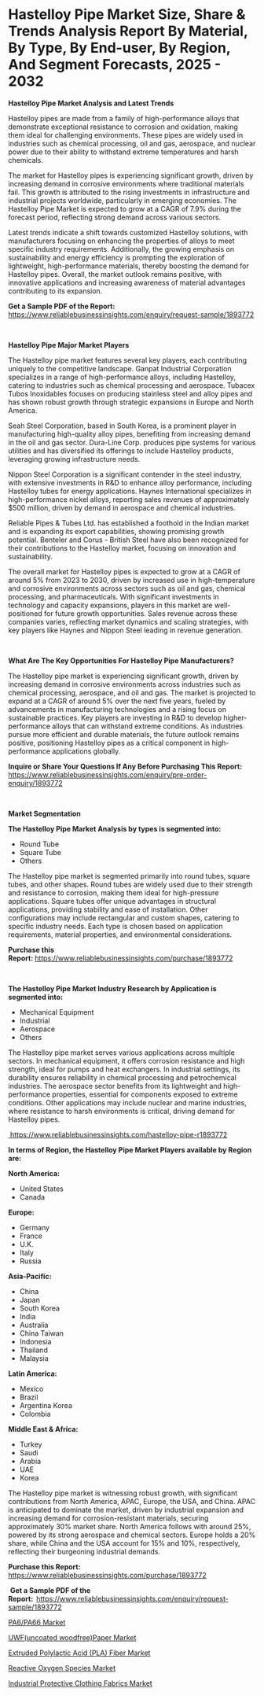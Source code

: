 <p><h1>Hastelloy Pipe Market Size, Share & Trends Analysis Report By Material, By Type, By End-user, By Region, And Segment Forecasts, 2025 - 2032</h1></p><p><strong>Hastelloy Pipe Market Analysis and Latest Trends</strong></p>
<p><p>Hastelloy pipes are made from a family of high-performance alloys that demonstrate exceptional resistance to corrosion and oxidation, making them ideal for challenging environments. These pipes are widely used in industries such as chemical processing, oil and gas, aerospace, and nuclear power due to their ability to withstand extreme temperatures and harsh chemicals.</p><p>The market for Hastelloy pipes is experiencing significant growth, driven by increasing demand in corrosive environments where traditional materials fail. This growth is attributed to the rising investments in infrastructure and industrial projects worldwide, particularly in emerging economies. The Hastelloy Pipe Market is expected to grow at a CAGR of 7.9% during the forecast period, reflecting strong demand across various sectors.</p><p>Latest trends indicate a shift towards customized Hastelloy solutions, with manufacturers focusing on enhancing the properties of alloys to meet specific industry requirements. Additionally, the growing emphasis on sustainability and energy efficiency is prompting the exploration of lightweight, high-performance materials, thereby boosting the demand for Hastelloy pipes. Overall, the market outlook remains positive, with innovative applications and increasing awareness of material advantages contributing to its expansion.</p></p>
<p><strong>Get a Sample PDF of the Report:&nbsp;</strong> <a href="https://www.reliablebusinessinsights.com/enquiry/request-sample/1893772?utm_campaign=2244&utm_medium=2&utm_source=Github&utm_content=ia&utm_term=31012025&utm_id=hastelloy-pipe">https://www.reliablebusinessinsights.com/enquiry/request-sample/1893772</a></p>
<p>&nbsp;</p>
<p><strong>Hastelloy Pipe Major Market Players</strong></p>
<p><p>The Hastelloy pipe market features several key players, each contributing uniquely to the competitive landscape. Ganpat Industrial Corporation specializes in a range of high-performance alloys, including Hastelloy, catering to industries such as chemical processing and aerospace. Tubacex Tubos Inoxidables focuses on producing stainless steel and alloy pipes and has shown robust growth through strategic expansions in Europe and North America.</p><p>Seah Steel Corporation, based in South Korea, is a prominent player in manufacturing high-quality alloy pipes, benefiting from increasing demand in the oil and gas sector. Dura-Line Corp. produces pipe systems for various utilities and has diversified its offerings to include Hastelloy products, leveraging growing infrastructure needs.</p><p>Nippon Steel Corporation is a significant contender in the steel industry, with extensive investments in R&D to enhance alloy performance, including Hastelloy tubes for energy applications. Haynes International specializes in high-performance nickel alloys, reporting sales revenues of approximately $500 million, driven by demand in aerospace and chemical industries.</p><p>Reliable Pipes & Tubes Ltd. has established a foothold in the Indian market and is expanding its export capabilities, showing promising growth potential. Benteler and Corus - British Steel have also been recognized for their contributions to the Hastelloy market, focusing on innovation and sustainability.</p><p>The overall market for Hastelloy pipes is expected to grow at a CAGR of around 5% from 2023 to 2030, driven by increased use in high-temperature and corrosive environments across sectors such as oil and gas, chemical processing, and pharmaceuticals. With significant investments in technology and capacity expansions, players in this market are well-positioned for future growth opportunities. Sales revenue across these companies varies, reflecting market dynamics and scaling strategies, with key players like Haynes and Nippon Steel leading in revenue generation.</p></p>
<p>&nbsp;</p>
<p><strong>What Are The Key Opportunities For Hastelloy Pipe Manufacturers?</strong></p>
<p><p>The Hastelloy pipe market is experiencing significant growth, driven by increasing demand in corrosive environments across industries such as chemical processing, aerospace, and oil and gas. The market is projected to expand at a CAGR of around 5% over the next five years, fueled by advancements in manufacturing technologies and a rising focus on sustainable practices. Key players are investing in R&D to develop higher-performance alloys that can withstand extreme conditions. As industries pursue more efficient and durable materials, the future outlook remains positive, positioning Hastelloy pipes as a critical component in high-performance applications globally.</p></p>
<p><strong>Inquire or Share Your Questions If Any Before Purchasing This Report:</strong> <a href="https://www.reliablebusinessinsights.com/enquiry/pre-order-enquiry/1893772?utm_campaign=2244&utm_medium=2&utm_source=Github&utm_content=ia&utm_term=31012025&utm_id=hastelloy-pipe">https://www.reliablebusinessinsights.com/enquiry/pre-order-enquiry/1893772</a></p>
<p>&nbsp;</p>
<p><strong>Market Segmentation</strong></p>
<p><strong>The Hastelloy Pipe Market Analysis by types is segmented into:</strong></p>
<p><ul><li>Round Tube</li><li>Square Tube</li><li>Others</li></ul></p>
<p><p>The Hastelloy pipe market is segmented primarily into round tubes, square tubes, and other shapes. Round tubes are widely used due to their strength and resistance to corrosion, making them ideal for high-pressure applications. Square tubes offer unique advantages in structural applications, providing stability and ease of installation. Other configurations may include rectangular and custom shapes, catering to specific industry needs. Each type is chosen based on application requirements, material properties, and environmental considerations.</p></p>
<p><strong>Purchase this Report:&nbsp;</strong><a href="https://www.reliablebusinessinsights.com/purchase/1893772?utm_campaign=2244&utm_medium=2&utm_source=Github&utm_content=ia&utm_term=31012025&utm_id=hastelloy-pipe">https://www.reliablebusinessinsights.com/purchase/1893772</a></p>
<p>&nbsp;</p>
<p><strong>The Hastelloy Pipe Market Industry Research by Application is segmented into:</strong></p>
<p><ul><li>Mechanical Equipment</li><li>Industrial</li><li>Aerospace</li><li>Others</li></ul></p>
<p><p>The Hastelloy pipe market serves various applications across multiple sectors. In mechanical equipment, it offers corrosion resistance and high strength, ideal for pumps and heat exchangers. In industrial settings, its durability ensures reliability in chemical processing and petrochemical industries. The aerospace sector benefits from its lightweight and high-performance properties, essential for components exposed to extreme conditions. Other applications may include nuclear and marine industries, where resistance to harsh environments is critical, driving demand for Hastelloy pipes.</p></p>
<p><a href="https://www.reliablebusinessinsights.com/hastelloy-pipe-r1893772?utm_campaign=2244&utm_medium=2&utm_source=Github&utm_content=ia&utm_term=31012025&utm_id=hastelloy-pipe">&nbsp;https://www.reliablebusinessinsights.com/hastelloy-pipe-r1893772</a></p>
<p><strong>In terms of Region, the Hastelloy Pipe Market Players available by Region are:</strong></p>
<p>
    <p> <strong> North America: </strong>
        <ul>
            <li>United States</li>
            <li>Canada</li>
        </ul>
        </p> 
    <p> <strong> Europe: </strong>
        <ul>
            <li>Germany</li>
            <li>France</li>
            <li>U.K.</li>
            <li>Italy</li>
            <li>Russia</li>
        </ul>
        </p> 
    <p> <strong> Asia-Pacific: </strong>
        <ul>
            <li>China</li>
            <li>Japan</li>
            <li>South Korea</li>
            <li>India</li>
            <li>Australia</li>
            <li>China Taiwan</li>
            <li>Indonesia</li>
            <li>Thailand</li>
            <li>Malaysia</li>
        </ul>
        </p> 
    <p> <strong> Latin America: </strong>
        <ul>
            <li>Mexico</li>
            <li>Brazil</li>
            <li>Argentina Korea</li>
            <li>Colombia</li>
        </ul>
        </p> 
    <p> <strong> Middle East & Africa: </strong>
        <ul>
            <li>Turkey</li>
            <li>Saudi</li>
            <li>Arabia</li>
            <li>UAE</li>
            <li>Korea</li>
        </ul>
    </p>
    </p>
<p><p>The Hastelloy pipe market is witnessing robust growth, with significant contributions from North America, APAC, Europe, the USA, and China. APAC is anticipated to dominate the market, driven by industrial expansion and increasing demand for corrosion-resistant materials, securing approximately 30% market share. North America follows with around 25%, powered by its strong aerospace and chemical sectors. Europe holds a 20% share, while China and the USA account for 15% and 10%, respectively, reflecting their burgeoning industrial demands.</p></p>
<p><strong>Purchase this Report: </strong><a href="https://www.reliablebusinessinsights.com/purchase/1893772?utm_campaign=2244&utm_medium=2&utm_source=Github&utm_content=ia&utm_term=31012025&utm_id=hastelloy-pipe">https://www.reliablebusinessinsights.com/purchase/1893772</a></p>
<p>&nbsp;<strong>Get a Sample PDF of the Report:&nbsp;&nbsp;</strong><a href="https://www.reliablebusinessinsights.com/enquiry/request-sample/1893772?utm_campaign=2244&utm_medium=2&utm_source=Github&utm_content=ia&utm_term=31012025&utm_id=hastelloy-pipe">https://www.reliablebusinessinsights.com/enquiry/request-sample/1893772</a></p>
<p><strong></strong></p>
<p><p><a href="https://www.linkedin.com/pulse/pa6pa66-revenue-growth-report-2025-2032-aethos-analytics-fmasf?utm_campaign=2244&utm_medium=2&utm_source=Github&utm_content=ia&utm_term=31012025&utm_id=hastelloy-pipe">PA6/PA66 Market</a></p><p><a href="https://www.linkedin.com/pulse/comprehensive-analysis-uwfuncoated-woodfreepaper-market-segments-cauof?utm_campaign=2244&utm_medium=2&utm_source=Github&utm_content=ia&utm_term=31012025&utm_id=hastelloy-pipe">UWF(uncoated woodfree)Paper Market</a></p><p><a href="https://www.linkedin.com/pulse/market-leaders-laggards-global-extruded-polylactic-acid-ytfnf?utm_campaign=2244&utm_medium=2&utm_source=Github&utm_content=ia&utm_term=31012025&utm_id=hastelloy-pipe">Extruded Polylactic Acid (PLA) Fiber Market</a></p><p><a href="https://github.com/steidmindy199393/Market-Research-Report-List-1/blob/main/reactive-oxygen-species-market.md?utm_campaign=2244&utm_medium=2&utm_source=Github&utm_content=ia&utm_term=31012025&utm_id=hastelloy-pipe">Reactive Oxygen Species Market</a></p><p><a href="https://www.linkedin.com/pulse/industrial-protective-clothing-fabrics-market-forecast-p8qaf?utm_campaign=2244&utm_medium=2&utm_source=Github&utm_content=ia&utm_term=31012025&utm_id=hastelloy-pipe">Industrial Protective Clothing Fabrics Market</a></p></p>
